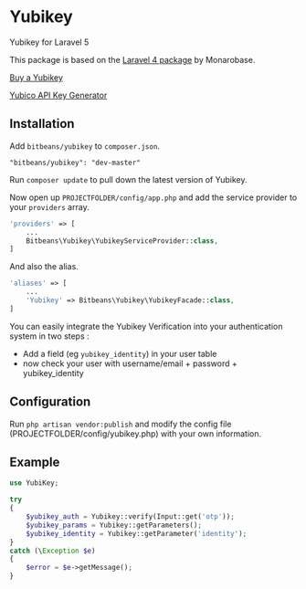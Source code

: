 # Yubikey

Yubikey for Laravel 5

This package is based on the [Laravel 4 package](https://github.com/Monarobase/Yubikey) by Monarobase.


[Buy a Yubikey](https://store.yubico.com)

[Yubico API Key Generator](https://upgrade.yubico.com/getapikey/)


## Installation

Add `bitbeans/yubikey` to `composer.json`.
```
"bitbeans/yubikey": "dev-master"
```

Run `composer update` to pull down the latest version of Yubikey.

Now open up `PROJECTFOLDER/config/app.php` and add the service provider to your `providers` array.
```php
'providers' => [
    ...
	Bitbeans\Yubikey\YubikeyServiceProvider::class,
]
```

And also the alias.
```php
'aliases' => [
    ...
	'Yubikey' => Bitbeans\Yubikey\YubikeyFacade::class,
]
```

You can easily integrate the Yubikey Verification into your authentication system in two steps :
- Add a field (eg `yubikey_identity`) in your user table
- now check your user with username/email + password + yubikey_identity


## Configuration

Run `php artisan vendor:publish` and modify the config file (PROJECTFOLDER/config/yubikey.php) with your own information.


## Example

```php
use YubiKey;

try
{
	$yubikey_auth = Yubikey::verify(Input::get('otp'));
	$yubikey_params = Yubikey::getParameters();
	$yubikey_identity = Yubikey::getParameter('identity');
}
catch (\Exception $e)
{
	$error = $e->getMessage();
}
```

